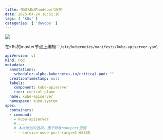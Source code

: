 ```yaml
---
title: 修改k8s的nodeport限制
date: 2025-04-24 18:51:16
tags: [ 'k8s' ]
categories: [ 'devops' ]
---
```


![](/images/4164cff8-9750-4f4d-bf9b-3c430756a554.png)

在k8s的master节点上编辑：`/etc/kubernetes/manifests/kube-apiserver.yaml`

```yaml
apiVersion: v1
kind: Pod
metadata:
  annotations:
    scheduler.alpha.kubernetes.io/critical-pod: ""
  creationTimestamp: null
  labels:
    component: kube-apiserver
    tier: control-plane
  name: kube-apiserver
  namespace: kube-system
spec:
  containers:
  - command:
    - kube-apiserver
    # ...
    # 本次添加的选项，用于修改nodeport范围
    – --service-node-port-range=1-65535

```

